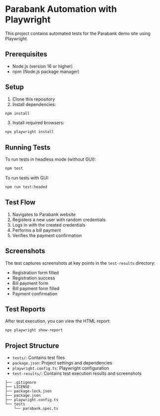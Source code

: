 # Parabank Automation with Playwright

This project contains automated tests for the Parabank demo site using Playwright.

## Prerequisites

- Node.js (version 16 or higher)
- npm (Node.js package manager)

## Setup

1. Clone this repository
2. Install dependencies:

```bash
npm install
```

3. Install required browsers:

```bash
npx playwright install
```

## Running Tests

To run tests in headless mode (without GUI):

```bash
npm test
```

To run tests with GUI:

```bash
npm run test:headed
```

## Test Flow

1. Navigates to Parabank website
2. Registers a new user with random credentials
3. Logs in with the created credentials
4. Performs a bill payment
5. Verifies the payment confirmation

## Screenshots

The test captures screenshots at key points in the `test-results` directory:

- Registration form filled
- Registration success
- Bill payment form
- Bill payment form filled
- Payment confirmation

## Test Reports

After test execution, you can view the HTML report:

```bash
npx playwright show-report
```

## Project Structure

- `tests/`: Contains test files
- `package.json`: Project settings and dependencies
- `playwright.config.ts`: Playwright configuration
- `test-results/`: Contains test execution results and screenshots

```
├── .gitignore
├── LICENSE
├── package-lock.json
├── package.json
├── playwright.config.ts
└── tests
    └── parabank.spec.ts
```
